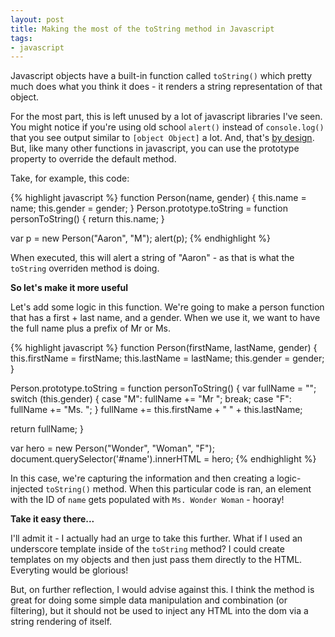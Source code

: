 ```yaml
---
layout: post
title: Making the most of the toString method in Javascript
tags:
- javascript
---
```

Javascript objects have a built-in function called `toString()` which pretty much does what you think it does - it renders a string representation of that object.

For the most part, this is left unused by a lot of javascript libraries I've seen.  You might notice if you're using old school `alert()` instead of `console.log()` that you see output similar to `[object Object]` a lot.  And, that's [by design](https://developer.mozilla.org/en-US/docs/Web/JavaScript/Reference/Global_Objects/Object/toString).  But, like many other functions in javascript, you can use the prototype property to override the default method.

Take, for example, this code:

{% highlight javascript %}
function Person(name, gender) {
  this.name = name;
  this.gender = gender;
}
Person.prototype.toString = function personToString() {
  return this.name;
}

var p = new Person("Aaron", "M");
alert(p);
{% endhighlight %}

When executed, this will alert a string of "Aaron" - as that is what the `toString` overriden method is doing.

**So let's make it more useful**

Let's add some logic in this function.  We're going to make a person function that has a first + last name, and a gender.  When we use it, we want to have the full name plus a prefix of Mr or Ms.

{% highlight javascript %}
function Person(firstName, lastName, gender) {
  this.firstName = firstName;
  this.lastName = lastName;
  this.gender = gender;
}

Person.prototype.toString = function personToString() {
  var fullName = "";
  switch (this.gender) {
    case "M":
      fullName += "Mr ";
      break;
    case "F":
      fullName += "Ms. ";
  }
  fullName += this.firstName + " " + this.lastName;
  
  return fullName;
}

var hero = new Person("Wonder", "Woman", "F");
document.querySelector('#name').innerHTML = hero;
{% endhighlight %}

In this case, we're capturing the information and then creating a logic-injected `toString()` method.  When this particular code is ran, an element with the ID of `name` gets populated with `Ms. Wonder Woman` - hooray!

**Take it easy there...**

I'll admit it - I actually had an urge to take this further.  What if I used an underscore template inside of the `toString` method?  I could create templates on my objects and then just pass them directly to the HTML.  Everyting would be glorious!

But, on further reflection, I would advise against this.  I think the method is great for doing some simple data manipulation and combination (or filtering), but it should not be used to inject any HTML into the dom via a string rendering of itself. 